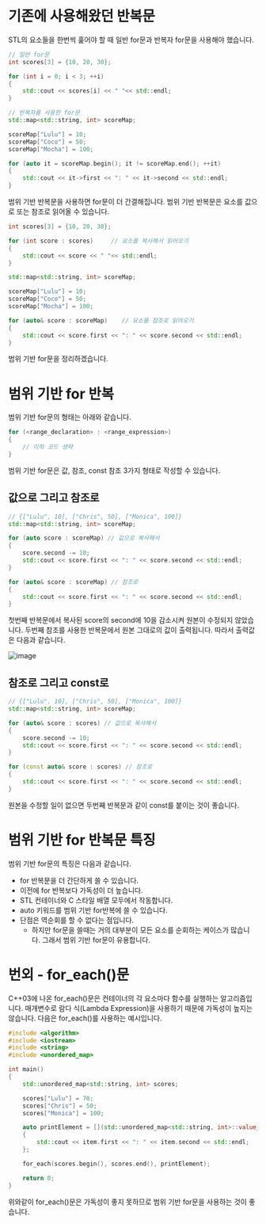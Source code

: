 # 기존에 사용해왔던 반복문

STL의 요소들을 한번씩 훑어야 할 때 일반 for문과 반복자 for문을 사용해야 했습니다.

```c++
// 일반 for문
int scores[3] = {10, 20, 30};

for (int i = 0; i < 3; ++i)
{
    std::cout << scores[i] << " "<< std::endl;
}
```

```c++
// 반복자를 사용한 for문
std::map<std::string, int> scoreMap;

scoreMap["Lulu"] = 10;
scoreMap["Coco"] = 50;
scoreMap["Mocha"] = 100;

for (auto it = scoreMap.begin(); it != scoreMap.end(); ++it)
{
    std::cout << it->first << ": " << it->second << std::endl;
}
```

범위 기반 반복문을 사용하면 for문이 더 간결해집니다.
범위 기반 반복문은 요소를 값으로 또는 참조로 읽어올 수 있습니다.   

```c++
int scores[3] = {10, 20, 30}; 

for (int score : scores)     // 요소를 복사해서 읽어오기
{
    std::cout << score << " "<< std::endl;
}
```

```c++
std::map<std::string, int> scoreMap;

scoreMap["Lulu"] = 10;
scoreMap["Coco"] = 50;
scoreMap["Mocha"] = 100;

for (auto& score : scoreMap)    // 요소를 참조로 읽어오기
{
    std::cout << score.first << ": " << score.second << std::endl;
}
```

범위 기반 for문을 정리하겠습니다.   

# 범위 기반 for 반복

범위 기반 for문의 형태는 아래와 같습니다.
```c++
for (<range_declaration> : <range_expression>)
{
    // 이하 코드 생략
}
```
범위 기반 for문은 값, 참조, const 참조 3가지 형태로 작성할 수 있습니다. 

## 값으로 그리고 참조로
```c++
// {["Lulu", 10], ["Chris", 50], ["Monica", 100]}
std::map<std::string, int> scoreMap;

for (auto score : scoreMap) // 값으로 복사해서 
{
    score.second -= 10;
    std::cout << score.first << ": " << score.second << std::endl;
}

for (auto& score : scoreMap) // 참조로 
{
    std::cout << score.first << ": " << score.second << std::endl;
}
```
첫번째 반복문에서 복사된 score의 second에 10을 감소시켜 원본이 수정되지 않았습니다.
두번째 참조를 사용한 반복문에서 원본 그대로의 값이 출력됩니다.
따라서 출력값은 다음과 같습니다.

![image](https://user-images.githubusercontent.com/22488593/183387805-5e4aa276-ab66-4d91-ba43-7cb9b28eccf4.png)

## 참조로 그리고 const로

```c++
// {["Lulu", 10], ["Chris", 50], ["Monica", 100]}
std::map<std::string, int> scoreMap;

for (auto& score : scores) // 값으로 복사해서 
{
    score.second -= 10;
    std::cout << score.first << ": " << score.second << std::endl;
}

for (const auto& score : scores) // 참조로 
{
    std::cout << score.first << ": " << score.second << std::endl;
}
```

원본을 수정할 일이 없으면 두번째 반복문과 같이 const를 붙이는 것이 좋습니다.   

# 범위 기반 for 반복문 특징
범위 기반 for문의 특징은 다음과 같습니다.   
* for 반복문을 더 간단하게 쓸 수 있습니다.
* 이전에 for 반복보다 가독성이 더 높습니다.
* STL 컨테이너와 C 스타일 배열 모두에서 작동합니다.
* auto 키워드를 범위 기반 for반복에 쓸 수 있습니다. 
* 단점은 역순회를 할 수 없다는 점입니다. 
    * 하지만 for문을 쓸때는 거의 대부분이 모든 요소를 순회하는 케이스가 많습니다. 그래서 범위 기반 for문이 유용합니다.

# 번외 - for_each()문
C++03에 나온 for_each()문은 컨테이너의 각 요소마다 함수를 실행하는 알고리즘입니다.
매개변수로 람다 식(Lambda Expression)을 사용하기 때문에 가독성이 높지는 않습니다.
다음은 for_each()를 사용하는 예시입니다. 

```c++
#include <algorithm>
#include <iostream>
#include <string>
#include <unordered_map>

int main()
{
    std::unordered_map<std::string, int> scores;

    scores["Lulu"] = 70;
    scores["Chris"] = 50;
    scores["Monica"] = 100;

    auto printElement = [](std::unordered_map<std::string, int>::value_type& item)
    {
        std::cout << item.first << ": " << item.second << std::endl;
    };

    for_each(scores.begin(), scores.end(), printElement);

    return 0;
}
```

위와같이 for_each()문은 가독성이 좋지 못하므로 범위 기반 for문을 사용하는 것이 좋습니다. 